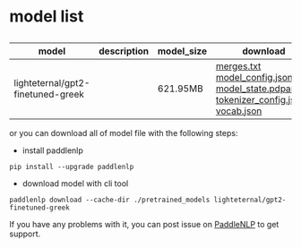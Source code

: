 #  model list

##  

| model  | description | model_size  | download         |
| --- | --- | --- | --- |
|lighteternal/gpt2-finetuned-greek|  | 621.95MB | [merges.txt](https://bj.bcebos.com/paddlenlp/models/community/lighteternal/gpt2-finetuned-greek/merges.txt)<br>[model_config.json](https://bj.bcebos.com/paddlenlp/models/community/lighteternal/gpt2-finetuned-greek/model_config.json)<br>[model_state.pdparams](https://bj.bcebos.com/paddlenlp/models/community/lighteternal/gpt2-finetuned-greek/model_state.pdparams)<br>[tokenizer_config.json](https://bj.bcebos.com/paddlenlp/models/community/lighteternal/gpt2-finetuned-greek/tokenizer_config.json)<br>[vocab.json](https://bj.bcebos.com/paddlenlp/models/community/lighteternal/gpt2-finetuned-greek/vocab.json) |

or you can download all of model file with the following steps:

* install paddlenlp

```shell
pip install --upgrade paddlenlp
```

* download model with cli tool

```shell
paddlenlp download --cache-dir ./pretrained_models lighteternal/gpt2-finetuned-greek
```

If you have any problems with it, you can post issue on [PaddleNLP](https://github.com/PaddlePaddle/PaddleNLP) to get support.
